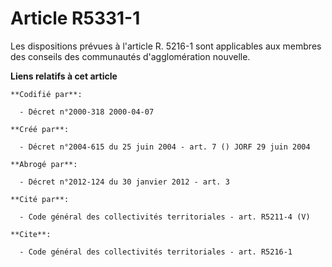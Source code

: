 # Article R5331-1

Les dispositions prévues à l'article R. 5216-1 sont applicables aux membres des conseils des communautés d'agglomération
nouvelle.

**Liens relatifs à cet article**

	**Codifié par**:

	  - Décret n°2000-318 2000-04-07

	**Créé par**:

	  - Décret n°2004-615 du 25 juin 2004 - art. 7 () JORF 29 juin 2004

	**Abrogé par**:

	  - Décret n°2012-124 du 30 janvier 2012 - art. 3

	**Cité par**:

	  - Code général des collectivités territoriales - art. R5211-4 (V)

	**Cite**:

	  - Code général des collectivités territoriales - art. R5216-1
